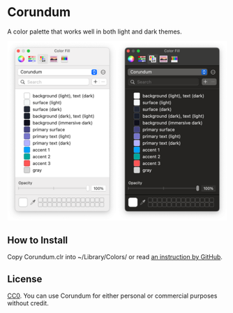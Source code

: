 # Corundum

A color palette that works well in both light and dark themes.

![Preview](preview.png)

## How to Install

Copy Corundum.clr into ~/Library/Colors/ or read [an instruction by GitHub](https://primer.style/presentations/assets/color-palette).

## License

[CC0](https://creativecommons.org/share-your-work/public-domain/cc0/). You can use Corundum for either personal or commercial purposes without credit.
